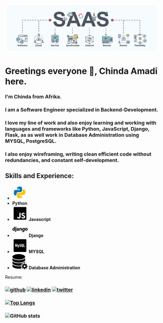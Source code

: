 ![Software Engineer | Backend Development](https://github.com/mansachinda/mansachinda/blob/main/ALXSaaS.png)

# Greetings everyone 👋, Chinda Amadi here.

### I'm Chinda from Afrika.
### I am a **Software Engineer** specialized in **Backend-Development.**
### I love my line of work and also enjoy learning and working with languages and frameworks like Python, JavaScript, Django, Flask, as as well work in Database Administration using MYSQL, PostgreSQL.
### I also enjoy wireframing, writing clean efficient code without redundancies, and constant self-development.

## Skills and Experience:
- ![](https://github.com/mansachinda/mansachinda/blob/main/download%20(2).png)
- **Python**
- ![](https://github.com/mansachinda/mansachinda/blob/main/download%20(3).png) **Javascript**
- ![](https://github.com/mansachinda/mansachinda/blob/main/download%20(4).png) **Django**
- ![](https://github.com/mansachinda/mansachinda/blob/main/download%20(5).png) **MYSQL**
- ![](https://github.com/mansachinda/mansachinda/blob/main/download%20(6).png) **Database Administration**

Resume:


### [<img src='https://cdn.jsdelivr.net/npm/simple-icons@3.0.1/icons/github.svg' alt='github' height='40'>](https://github.com/mansachinda)  [<img src='https://cdn.jsdelivr.net/npm/simple-icons@3.0.1/icons/linkedin.svg' alt='linkedin' height='40'>](https://www.linkedin.com/in/chinda-amadi/)  [<img src='https://cdn.jsdelivr.net/npm/simple-icons@3.0.1/icons/twitter.svg' alt='twitter' height='40'>](https://twitter.com/Mansachi)  

### [![Top Langs](https://github-readme-stats.vercel.app/api/top-langs/?username=mansachinda)](https://github.com/anuraghazra/github-readme-stats)

### ![GitHub stats](https://github-readme-stats.vercel.app/api?username=mansachinda&show_icons=true)  

